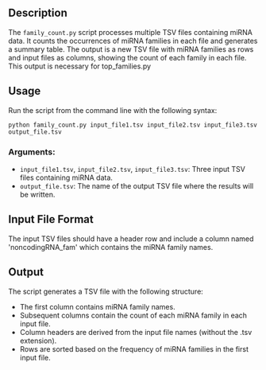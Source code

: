 ## Description

The `family_count.py` script processes multiple TSV files containing miRNA data. It counts the occurrences of miRNA families in each file and generates a summary table. The output is a new TSV file with miRNA families as rows and input files as columns, showing the count of each family in each file. This output is necessary for top_families.py

## Usage

Run the script from the command line with the following syntax:

```
python family_count.py input_file1.tsv input_file2.tsv input_file3.tsv output_file.tsv
```

### Arguments:
- `input_file1.tsv`, `input_file2.tsv`, `input_file3.tsv`: Three input TSV files containing miRNA data.
- `output_file.tsv`: The name of the output TSV file where the results will be written.

## Input File Format

The input TSV files should have a header row and include a column named 'noncodingRNA_fam' which contains the miRNA family names.

## Output

The script generates a TSV file with the following structure:
- The first column contains miRNA family names.
- Subsequent columns contain the count of each miRNA family in each input file.
- Column headers are derived from the input file names (without the .tsv extension).
- Rows are sorted based on the frequency of miRNA families in the first input file.


